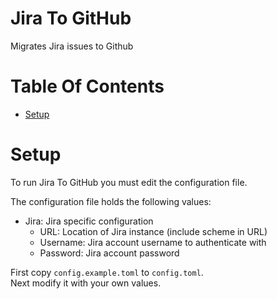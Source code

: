 # Jira To GitHub
Migrates Jira issues to Github
 
# Table Of Contents
- [Setup](#setup)

# Setup
To run Jira To GitHub you must edit the configuration file.  

The configuration file holds the following values:

- Jira: Jira specific configuration
	- URL: Location of Jira instance (include scheme in URL)
	- Username: Jira account username to authenticate with
	- Password: Jira account password

First copy `config.example.toml` to `config.toml`.  
Next modify it with your own values.  

